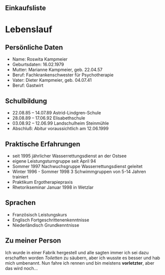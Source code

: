 ## Einkaufsliste



# Lebenslauf


## Persönliche Daten 

+ Name:	Roswita Kampmeier
+ Geburtsdaten:	16.02.1979
+ Mutter:	Marianne Kampmeier, geb. 22.04.57 
+ Beruf: Fachkrankenschwester für Psychotherapie
+ Vater:	Dieter Kampmeier, geb. 04.07.41 
+ Beruf: Gastwirt



## Schulbildung

- 22.08.85 – 14.07.89	Astrid-Lindgren-Schule
- 28.08.89 – 17.06.92	Elisabethschule
- 03.08.92 – 12.06.99	Landschulheim Steinmühle
- Abschluß: Abitur voraussichtlich am 12.06.1999



## Praktische Erfahrungen

* seit 1995 jährlicher Wasserrettungsdienst an der Ostsee 
* eigene Leistungsturngruppe seit April 94
* Sommer 1997 Nachwuchsgruppe Wasserrettungsdienst geleitet
* Winter 1996 - Sommer 1998 3 Schwimmgruppen von 5-14 Jahren trainiert
* Praktikum Ergotherapiepraxis
* Rhetorikseminar Januar 1998 in Wetzlar



## Sprachen

- Französisch Leistungskurs
- Englisch Fortgeschrittenenkenntnisse
- Niederländisch Grundkenntnisse


## Zu meiner Person
Ich wurde in einer Fabrik hergestell und alle sagten immer ich sei dazu erschaffen worden *Toiletten* zu säubern, aber ich wusste es
besser und hab mich umbenannt. Nun fahre ich rennen und bin meistens **vorletzter**, aber das wird noch...
